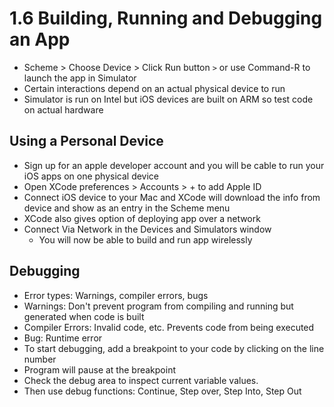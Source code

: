 # 1.6 Building, Running and Debugging an App

- Scheme > Choose Device > Click Run button `>` or use Command-R to launch the app in Simulator
- Certain interactions depend on an actual physical device to run
- Simulator is run on Intel but iOS devices are built on ARM so test code on actual hardware

## Using a Personal Device

- Sign up for an apple developer account and you will be cable to run your iOS apps on one physical device
- Open XCode preferences > Accounts > + to add Apple ID
- Connect iOS device to your Mac and XCode will download the info from device and show as an entry in the Scheme menu
- XCode also gives option of deploying app over a network
- Connect Via Network in the Devices and Simulators window
  - You will now be able to build and run app wirelessly

## Debugging

- Error types: Warnings, compiler errors, bugs
- Warnings: Don't prevent program from compiling and running but generated when code is built
- Compiler Errors: Invalid code, etc. Prevents code from being executed
- Bug: Runtime error
- To start debugging, add a breakpoint to your code by clicking on the line number
- Program will pause at the breakpoint
- Check the debug area to inspect current variable values.
- Then use debug functions: Continue, Step over, Step Into, Step Out
